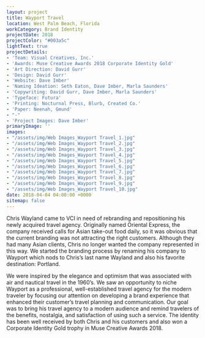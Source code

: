 ```yaml
---
layout: project
title: Wayport Travel
location: West Palm Beach, Florida
workCategory: Brand Identity
projectDate: 2018
projectColor: "#003a5c"
lightText: true
projectDetails:
- 'Team: Visual Creatives, Inc.'
- 'Awards: Muse Creative Awards 2018 Corporate Identity Gold'
- 'Art Direction: David Gurr'
- 'Design: David Gurr'
- 'Website: Dave Imber'
- 'Naming Ideation: Seth Eaton, Dave Imber, Marla Saunders'
- 'Copywriting: David Gurr, Dave Imber, Marla Saunders'
- 'Typeface: Futura'
- 'Printing: Nocturnal Press, Blurb, Created Co.'
- 'Paper: Neenah, Gmund'
- "-"
- 'Project Images: Dave Imber'
primaryImage: ''
images:
- "/assets/img/Web Images_Wayport Travel_1.jpg"
- "/assets/img/Web Images_Wayport Travel_2.jpg"
- "/assets/img/Web Images_Wayport Travel_3.jpg"
- "/assets/img/Web Images_Wayport Travel_4.jpg"
- "/assets/img/Web Images_Wayport Travel_5.jpg"
- "/assets/img/Web Images_Wayport Travel_6.jpg"
- "/assets/img/Web Images_Wayport Travel_7.jpg"
- "/assets/img/Web Images_Wayport Travel_8.jpg"
- "/assets/img/Web Images_Wayport Travel_9.jpg"
- "/assets/img/Web Images_Wayport Travel_10.jpg"
date: 2018-04-04 04:00:00 +0000
sitemap: false
---
```

Chris Wayland came to VCI in need of rebranding and repositioning his newly acquired travel agency. Originally named Oriental Express, the company received calls for Asian take-out food daily, so it was obvious that the current branding was not attracting the right customers. Although they had many Asian clients, Chris no longer wanted the company represented in this way. We started the branding process by renaming his company to Wayport which nods to Chris’s last name Wayland and also his favorite destination: Portland.

We were inspired by the elegance and optimism that was associated with air and nautical travel in the 1960’s. We saw an opportunity to niche Wayport as a professional, well-established travel agency for the modern traveler by focusing our attention on developing a brand experience that enhanced their customer’s travel planning and communication. Our goal was to bring his travel agency to a modern audience and remind travelers of the benefits, nostalgia, and satisfaction of using such a service. The identity has been well received by both Chris and his customers and also won a Corporate Identity Gold trophy in Muse Creative Awards 2018.
